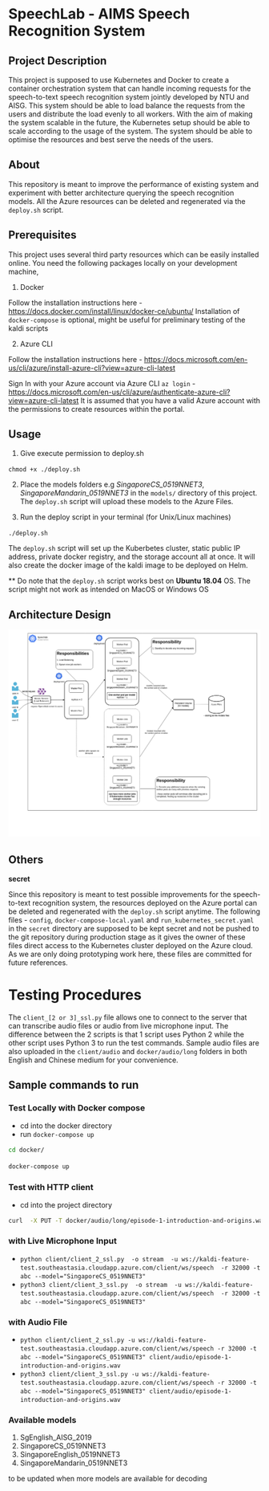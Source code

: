 # SpeechLab - AIMS Speech Recognition System 

## Project Description

This project is supposed to use Kubernetes and Docker to create a container orchestration system that can handle incoming requests for the speech-to-text speech recognition system jointly developed by NTU and AISG. This system should be able to load balance the requests from the users and distribute the load evenly to all workers. With the aim of making the system scalable in the future, the Kubernetes setup should be able to scale according to the usage of the system. The system should be able to optimise the resources and best serve the needs of the users.

## About

This repository is meant to improve the performance of existing system and experiment with better architecture querying the speech recognition models. All the Azure resources can be deleted and regenerated via the `deploy.sh` script. 

## Prerequisites

This project uses several third party resources which can be easily installed online. 
You need the following packages locally on your development machine,

1. Docker

Follow the installation instructions here - https://docs.docker.com/install/linux/docker-ce/ubuntu/
Installation of `docker-compose` is optional, might be useful for preliminary testing of the kaldi scripts

2. Azure CLI

Follow the installation instructions here - https://docs.microsoft.com/en-us/cli/azure/install-azure-cli?view=azure-cli-latest

Sign In with your Azure account via Azure CLI `az login` - https://docs.microsoft.com/en-us/cli/azure/authenticate-azure-cli?view=azure-cli-latest
It is assumed that you have a valid Azure account with the permissions to create resources within the portal.

## Usage

1. Give execute permission to deploy.sh

`chmod +x ./deploy.sh`

2. Place the models folders e.g *SingaporeCS_0519NNET3*, *SingaporeMandarin_0519NNET3* in the `models/` directory of this project.
The `deploy.sh` script will upload these models to the Azure Files. 

3. Run the deploy script in your terminal (for Unix/Linux machines)

`./deploy.sh`

The `deploy.sh` script will set up the Kuberbetes cluster, static public IP address, private docker registry, and the storage account all at once. It will also create the docker image of the kaldi image to be deployed on Helm. 

** Do note that the `deploy.sh` script works best on **Ubuntu 18.04** OS. The script might not work as intended on MacOS or Windows OS

## Architecture Design 

![Archtecture Diagram](./architecture_diagram.png)

## Others

**secret**

Since this repository is meant to test possible improvements for the speech-to-text recognition system, the resources deployed on the Azure portal can be deleted and regenerated with the `deploy.sh` script anytime. The following files - `config`, `docker-compose-local.yaml` and `run_kubernetes_secret.yaml` in the `secret` directory are supposed to be kept secret and not be pushed to the git repository during production stage as it gives the owner of these files direct access to the Kubernetes cluster deployed on the Azure cloud. As we are only doing prototyping work here, these files are committed for future references.

# Testing Procedures

The `client_[2 or 3]_ssl.py` file allows one to connect to the server that can transcribe audio files or audio from live microphone input. The difference between the 2 scripts is that 1 script uses Python 2 while the other script uses Python 3 to run the test commands. Sample audio files are also uploaded in the `client/audio` and `docker/audio/long` folders in both English and Chinese medium for your convenience. 

## Sample commands to run

### Test Locally with Docker compose

- cd into the docker directory
- run `docker-compose up`

```bash
cd docker/

docker-compose up
```

### Test with HTTP client

- cd into the project directory

```bash
curl  -X PUT -T docker/audio/long/episode-1-introduction-and-origins.wav --header "model: SingaporeCS_0519NNET3" --header "content-type: audio/x-wav" "http://kaldi-feature-test.southeastasia.cloudapp.azure.com/client/dynamic/recognize"

```

### with Live Microphone Input

- `python client/client_2_ssl.py  -o stream  -u ws://kaldi-feature-test.southeastasia.cloudapp.azure.com/client/ws/speech  -r 32000 -t abc --model="SingaporeCS_0519NNET3"`
- `python3 client/client_3_ssl.py  -o stream  -u ws://kaldi-feature-test.southeastasia.cloudapp.azure.com/client/ws/speech  -r 32000 -t abc --model="SingaporeCS_0519NNET3"`

### with Audio File

- `python client/client_2_ssl.py -u ws://kaldi-feature-test.southeastasia.cloudapp.azure.com/client/ws/speech -r 32000 -t abc --model="SingaporeCS_0519NNET3" client/audio/episode-1-introduction-and-origins.wav`
- `python3 client/client_3_ssl.py -u ws://kaldi-feature-test.southeastasia.cloudapp.azure.com/client/ws/speech -r 32000 -t abc --model="SingaporeCS_0519NNET3" client/audio/episode-1-introduction-and-origins.wav`

### Available models

1. SgEnglish_AISG_2019
2. SingaporeCS_0519NNET3
3. SingaporeEnglish_0519NNET3
4. SingaporeMandarin_0519NNET3

to be updated when more models are available for decoding
